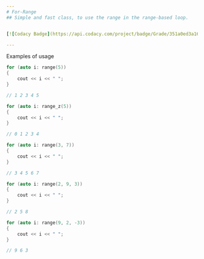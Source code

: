 ```yaml
---
# For-Range
## Simple and fast class, to use the range in the range-based loop.


[![Codacy Badge](https://api.codacy.com/project/badge/Grade/351a0ed3a1674d098d4b982f3695eaf9)](https://www.codacy.com/app/yeswell/For-Range?utm_source=github.com&amp;utm_medium=referral&amp;utm_content=yeswell/For-Range&amp;utm_campaign=Badge_Grade)

---
```


Examples of usage

```cpp
for (auto i: range(5))
{
    cout << i << " ";
}

// 1 2 3 4 5
```

```cpp
for (auto i: range_z(5))
{
    cout << i << " ";
}

// 0 1 2 3 4
```

```cpp
for (auto i: range(3, 7))
{
    cout << i << " ";
}

// 3 4 5 6 7
```

```cpp
for (auto i: range(2, 9, 3))
{
    cout << i << " ";
}

// 2 5 8
```

```cpp
for (auto i: range(9, 2, -3))
{
    cout << i << " ";
}

// 9 6 3
```
